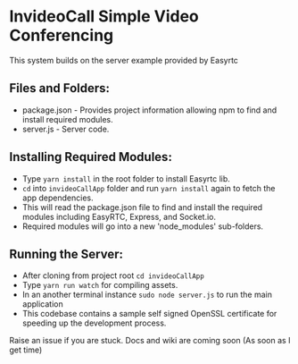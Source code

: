 InvideoCall Simple Video Conferencing
======================

This system builds on the server example provided by Easyrtc

Files and Folders:
------------------

 - package.json - Provides project information allowing npm to find and install required modules.
 - server.js - Server code.

 
Installing Required Modules:
----------------------------

 - Type `yarn install` in the root folder to install Easyrtc lib.
 - `cd` into `invideoCallApp` folder and run `yarn install` again to fetch the app dependencies.
 - This will read the package.json file to find and install the required modules including EasyRTC, Express, and Socket.io.
 - Required modules will go into a new 'node_modules' sub-folders.


Running the Server:
-------------------

 - After cloning from project root `cd invideoCallApp`
 - Type `yarn run watch` for compiling assets.
 - In an another terminal instance `sudo node server.js` to run the main application
 - This codebase contains a sample self signed OpenSSL certificate for speeding up the development process.
 
 
 Raise an issue if you are stuck. Docs and wiki are coming soon (As soon as I get time)